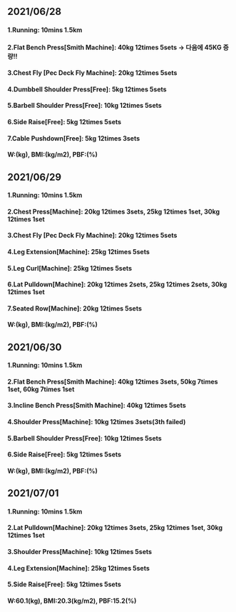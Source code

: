 ## 2021/06/28

#### 1.Running: 10mins 1.5km
#### 2.Flat Bench Press\[Smith Machine\]: 40kg 12times 5sets -> 다음에  45KG 증량!!
#### 3.Chest Fly \[Pec Deck Fly Machine\]: 20kg 12times 5sets 
#### 4.Dumbbell Shoulder Press\[Free\]: 5kg 12times 5sets
#### 5.Barbell Shoulder Press\[Free\]: 10kg 12times 5sets
#### 6.Side Raise\[Free\]: 5kg 12times 5sets
#### 7.Cable Pushdown\[Free\]: 5kg 12times 3sets
#### W:(kg), BMI:(kg/m2), PBF:(%)

## 2021/06/29

#### 1.Running: 10mins 1.5km
#### 2.Chest Press\[Machine\]: 20kg 12times 3sets, 25kg 12times 1set, 30kg 12times 1set  
#### 3.Chest Fly \[Pec Deck Fly Machine\]: 20kg 12times 5sets 
#### 4.Leg Extension\[Machine\]: 25kg 12times 5sets
#### 5.Leg Curl\[Machine\]: 25kg 12times 5sets
#### 6.Lat Pulldown\[Machine\]: 20kg 12times 2sets, 25kg 12times 2sets, 30kg 12times 1set  
#### 7.Seated Row\[Machine\]: 20kg 12times 5sets
#### W:(kg), BMI:(kg/m2), PBF:(%)

## 2021/06/30

#### 1.Running: 10mins 1.5km
#### 2.Flat Bench Press\[Smith Machine\]: 40kg 12times 3sets, 50kg 7times 1set, 60kg 7times 1set 
#### 3.Incline Bench Press\[Smith Machine\]: 40kg 12times 5sets  
#### 4.Shoulder Press\[Machine\]: 10kg 12times 3sets(3th failed)
#### 5.Barbell Shoulder Press\[Free\]: 10kg 12times 5sets
#### 6.Side Raise\[Free\]: 5kg 12times 5sets
#### W:(kg), BMI:(kg/m2), PBF:(%)

## 2021/07/01

#### 1.Running: 10mins 1.5km
#### 2.Lat Pulldown[Machine]: 20kg 12times 3sets, 25kg 12times 1set, 30kg 12times 1set
#### 3.Shoulder Press\[Machine\]: 10kg 12times 5sets
#### 4.Leg Extension\[Machine\]: 25kg 12times 5sets
#### 5.Side Raise\[Free\]: 5kg 12times 5sets
#### W:60.1(kg), BMI:20.3(kg/m2), PBF:15.2(%)
